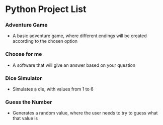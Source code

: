 <h1> Python Project List </h1>

<h3> Adventure Game </h3>
<ul>
  <li>A basic adventure game, where different endings will be created according to the chosen option</l1>
</ul>

<h3> Choose for me </h3>
<ul>
  <li>A software that will give an answer based on your question</l1>
</ul>
<h3> Dice Simulator </h3>
<ul>
  <li>Simulates a die, with values from 1 to 6</l1>
</ul>
<h3> Guess the Number </h3>
<ul>
  <li>Generates a random value, where the user needs to try to guess what that value is</l1>
</ul>

